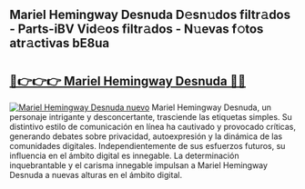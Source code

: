 ## Mariel Hemingway Desnuda D𝚎sn𝚞dos filtr𝚊dos - Parts-iBV Vid𝚎os filtr𝚊dos - N𝚞evas f𝚘tos atr𝚊ctivas bE8ua

# <h2><a href="http://mb5jvf.tromn.icu/?c=Mariel+Hemingway+Desnuda">🔗👉👉👉 Mariel Hemingway Desnuda 🔗🔗</a></h2>

[![Mariel Hemingway Desnuda nuevo](https://i.imgur.com/pEAQMta.gif)](http://mb5jvf.tromn.icu/?c=Mariel+Hemingway+Desnuda)
Mariel Hemingway Desnuda, un personaje intrigante y desconcertante, trasciende las etiquetas simples. Su distintivo estilo de comunicación en línea ha cautivado y provocado críticas, generando debates sobre privacidad, autoexpresión y la dinámica de las comunidades digitales. Independientemente de sus esfuerzos futuros, su influencia en el ámbito digital es innegable. La determinación inquebrantable y el carisma innegable impulsan a Mariel Hemingway Desnuda a nuevas alturas en el ámbito digital.
